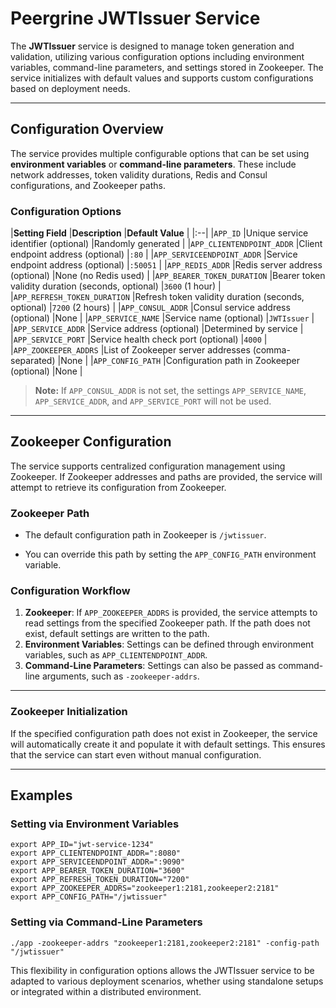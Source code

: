 # Peergrine JWTIssuer Service

The **JWTIssuer** service is designed to manage token generation and validation, utilizing various configuration options including environment variables, command-line parameters, and settings stored in Zookeeper. The service initializes with default values and supports custom configurations based on deployment needs.

----

## Configuration Overview

The service provides multiple configurable options that can be set using **environment variables** or **command-line parameters**. These include network addresses, token validity durations, Redis and Consul configurations, and Zookeeper paths.

### Configuration Options

|**Setting Field** |**Description** |**Default Value** |
|:--|
|`APP_ID` |Unique service identifier (optional) |Randomly generated |
|`APP_CLIENTENDPOINT_ADDR` |Client endpoint address (optional) |`:80` |
|`APP_SERVICEENDPOINT_ADDR` |Service endpoint address (optional) |`:50051` |
|`APP_REDIS_ADDR` |Redis server address (optional) |None (no Redis used) |
|`APP_BEARER_TOKEN_DURATION` |Bearer token validity duration (seconds, optional) |`3600` (1 hour) |
|`APP_REFRESH_TOKEN_DURATION` |Refresh token validity duration (seconds, optional) |`7200` (2 hours) |
|`APP_CONSUL_ADDR` |Consul service address (optional) |None |
|`APP_SERVICE_NAME` |Service name (optional) |`JWTIssuer` |
|`APP_SERVICE_ADDR` |Service address (optional) |Determined by service |
|`APP_SERVICE_PORT` |Service health check port (optional) |`4000` |
|`APP_ZOOKEEPER_ADDRS` |List of Zookeeper server addresses (comma-separated) |None |
|`APP_CONFIG_PATH` |Configuration path in Zookeeper (optional) |None |

>**Note:** If `APP_CONSUL_ADDR` is not set, the settings `APP_SERVICE_NAME`, `APP_SERVICE_ADDR`, and `APP_SERVICE_PORT` will not be used.

----

## Zookeeper Configuration

The service supports centralized configuration management using Zookeeper. If Zookeeper addresses and paths are provided, the service will attempt to retrieve its configuration from Zookeeper.

### Zookeeper Path

- The default configuration path in Zookeeper is `/jwtissuer`.

- You can override this path by setting the `APP_CONFIG_PATH` environment variable.

### Configuration Workflow
1. **Zookeeper**: If `APP_ZOOKEEPER_ADDRS` is provided, the service attempts to read settings from the specified Zookeeper path. If the path does not exist, default settings are written to the path.
2. **Environment Variables**: Settings can be defined through environment variables, such as `APP_CLIENTENDPOINT_ADDR`.
3. **Command-Line Parameters**: Settings can also be passed as command-line arguments, such as `-zookeeper-addrs`.

----

### Zookeeper Initialization

If the specified configuration path does not exist in Zookeeper, the service will automatically create it and populate it with default settings. This ensures that the service can start even without manual configuration.

----

## Examples
### Setting via Environment Variables
```
export APP_ID="jwt-service-1234"
export APP_CLIENTENDPOINT_ADDR=":8080"
export APP_SERVICEENDPOINT_ADDR=":9090"
export APP_BEARER_TOKEN_DURATION="3600"
export APP_REFRESH_TOKEN_DURATION="7200"
export APP_ZOOKEEPER_ADDRS="zookeeper1:2181,zookeeper2:2181"
export APP_CONFIG_PATH="/jwtissuer"
```
### Setting via Command-Line Parameters

```
./app -zookeeper-addrs "zookeeper1:2181,zookeeper2:2181" -config-path "/jwtissuer"
```
This flexibility in configuration options allows the JWTIssuer service to be adapted to various deployment scenarios, whether using standalone setups or integrated within a distributed environment.